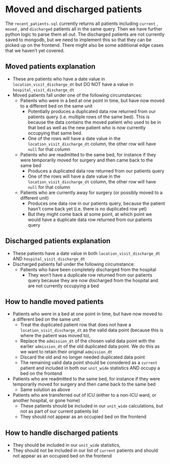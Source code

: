 # Moved and discharged patients

The `recent_patients.sql` currently returns all patients including `current` , `moved` , and `discharged` patients all in the same query. Then we have further python logic to parse them all out. The discharged patients are not currently saved to mongodb, but we need to implement this so that they can be picked up on the frontend. There might also be some additional edge cases that we haven’t yet covered.

## Moved patients explanation

- These are patients who have a date value in `location_visit_discharge_dt` but DO NOT have a value in `hospital_visit_discharge_dt`
- Moved patients fall under one of the following circumstances:
    - Patients who were in a bed at one point in time, but have now moved to a different bed on the same unit
        - Potentially produces a duplicated data row returned from our patients query (i.e. multiple rows of the same bed). This is because the data contains the moved patient who used to be in that bed as well as the new patient who is now currently occupying that same bed.
        - One of the rows will have a date value in the `location_visit_discharge_dt` column, the other row will have `null` for that column
    - Patients who are readmitted to the same bed, for instance if they were temporarily moved for surgery and then came back to the same bed
        - Produces a duplicated data row returned from our patients query
        - One of the rows will have a date value in the `location_visit_discharge_dt` column, the other row will have `null` for that column
    - Patients who are currently away for surgery (or possibly moved to a different unit)
        - Produces one data row in our patients query, because the patient hasn’t come back yet (i.e. there is no duplicated row yet)
        - But they might come back at some point, at which point we would have a duplicate data row returned from our patients query

## Discharged patients explanation

- These patients have a date value in both `location_visit_discharge_dt` AND `hospital_visit_discharge_dt`
- Discharged patients fall under the following circumstance:
    - Patients who have been completely discharged from the hospital
        - They won’t have a duplicate row returned from our patients query because they are now discharged from the hospital and are not currently occupying a bed

## How to handle moved patients

- Patients who were in a bed at one point in time, but have now moved to a different bed on the same unit
    - Treat the duplicated patient row that does not have a `location_visit_discharge_dt` as the valid data point (because this is where the patient was moved to),
    - Replace the `admission_dt` of the chosen valid data point with the earlier `admission_dt` of the old duplicated data point. We do this as we want to retain their original `admission_dt`
    - Discard the old and no longer needed duplicated data point
    - The remaining valid data point should be considered as a `current` patient and included in both our `unit_wide` statistics AND occupy a bed on the frontend
- Patients who are readmitted to the same bed, for instance if they were temporarily moved for surgery and then came back to the same bed
    - Same solution as above
- Patients who are transferred out of ICU (either to a non-ICU ward, or another hospital, or gone home)
    - These patients should be included in our `unit_wide` calculations, but not as part of our current patients list
    - They should not appear as an occupied bed on the frontend

## How to handle discharged patients

- They should be included in our `unit_wide` statistics,
- They should not be included in our list of `current` patients and should not appear as an occupied bed on the frontend
